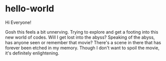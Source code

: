 # hello-world

Hi Everyone!

Gosh this feels a bit unnerving.  Trying to explore and get a footing into this new world of codes.  Will I get lost into the abyss?
Speaking of the abyss, has anyone seen or remember that movie?  There's a scene in there that has forever been etched in my memory.
Though I don't want to spoil the movie, it's definitely enlightening.
